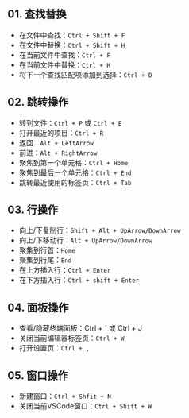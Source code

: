 ## 01. 查找替换

- 在文件中查找：`Ctrl + Shift + F`
- 在文件中替换：`Ctrl + Shift + H`
- 在当前文件中查找：`Ctrl + F`
- 在当前文件中替换：`Ctrl + H`
- 将下一个查找匹配项添加到选择：`Ctrl + D`



## 02. 跳转操作

- 转到文件：`Ctrl + P` 或 `Ctrl + E`
- 打开最近的项目：`Ctrl + R`
- 返回：`Alt + LeftArrow`
- 前进：`Alt + RightArrow`
- 聚焦到第一个单元格：`Ctrl + Home`
- 聚焦到最后一个单元格：`Ctrl + End`
- 跳转最近使用的标签页：`Ctrl + Tab`



## 03. 行操作

- 向上/下复制行：`Shift + Alt + UpArrow/DownArrow`
- 向上/下移动行：`Alt + UpArrow/DownArrow`
- 聚集到行首：`Home`
- 聚集到行尾：`End`
- 在上方插入行：`Ctrl + Enter`
- 在下方插入行：`Ctrl + shift + Enter`



## 04. 面板操作

- 查看/隐藏终端面板：Ctrl + ` 或 Ctrl + J
- 关闭当前编辑器标签页：`Ctrl + W`
- 打开设置页：`Ctrl + ,`



## 05. 窗口操作

- 新建窗口：`Ctrl + Shfit + N`
- 关闭当前VSCode窗口：`Ctrl + Shift + W`
